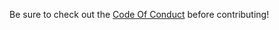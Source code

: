 Be sure to check out the [Code Of Conduct](https://github.com/JLindemann42/Atomic-Periodic-Table/blob/master/CODE_OF_CONDUCT.md) before contributing!
